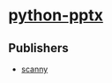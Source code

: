 # [python-pptx](https://pypi.org/project/python-pptx)



## Publishers
- [scanny](https://pypi.org/user/scanny)

